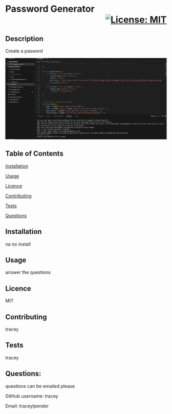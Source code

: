 # Password Generator<div align='right'>[![License: MIT](https://img.shields.io/badge/License-MIT-yellow.svg)](https://opensource.org/licenses/MIT)</div>

## Description
Create a pasword

<div align='center'><img src=./screenshot1.png/></div>

## Table of Contents

[Installation](#installation)

[Usage](#usage)

[Licence](#licence)

[Contributing](#contributing)

[Tests](#tests)

[Questions](#questions)

## Installation
na no install

## Usage
answer the questions

## Licence
MIT

## Contributing
tracey

## Tests
tracey

## Questions:
questions can be emailed please

GitHub username: tracey

Email: traceylpender